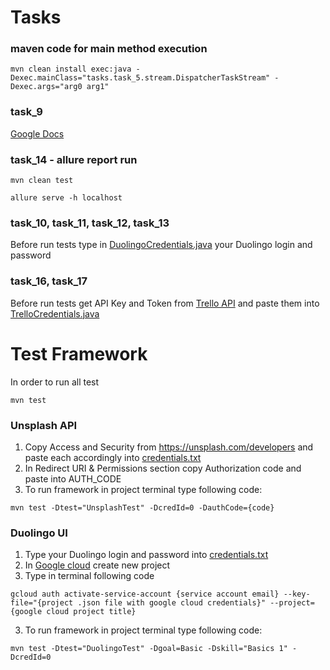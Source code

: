 # Tasks

### maven code for main method execution

``
mvn clean install exec:java -Dexec.mainClass="tasks.task_5.stream.DispatcherTaskStream" -Dexec.args="arg0 arg1"
``

### task_9

[Google Docs](https://docs.google.com/document/d/1-yvU42hdwVt_eXKsQPIGsN-Ws3O91eBYqgjiBnpewEU/edit?usp=sharing)

### task_14 - allure report run

``
mvn clean test
``

``
allure serve -h localhost
``

### task_10, task_11, task_12, task_13

Before run tests type in [DuolingoCredentials.java](src/main/java/credentials/DuolingoCredentials.java) your Duolingo
login and password

### task_16, task_17
Before run tests get API Key and Token from [Trello API](https://trello.com/app-key) and paste them into [TrelloCredentials.java](src/main/java/credentials/TrelloCredentials.java)

# Test Framework

In order to run all test

``
mvn test
``

### Unsplash API

1. Copy Access and Security from https://unsplash.com/developers and paste each accordingly
   into [credentials.txt](credentials.txt)
2. In Redirect URI & Permissions section copy Authorization code and paste into AUTH_CODE
3. To run framework in project terminal type following code:

``
mvn test -Dtest="UnsplashTest" -DcredId=0 -DauthCode={code}
``

### Duolingo UI

1. Type your Duolingo login and password into [credentials.txt](credentials.txt)
2. In [Google cloud](https://console.cloud.google.com/home/dashboard) create new project
3. Type in terminal following code

``
gcloud auth activate-service-account {service account email} --key-file="{project .json file with google cloud credentials}" --project={google cloud project title}
``

3. To run framework in project terminal type following code:

``
mvn test -Dtest="DuolingoTest" -Dgoal=Basic -Dskill="Basics 1" -DcredId=0
``